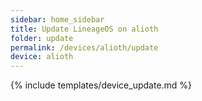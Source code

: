 ```yaml
---
sidebar: home_sidebar
title: Update LineageOS on alioth
folder: update
permalink: /devices/alioth/update
device: alioth
---
```

{% include templates/device_update.md %}
